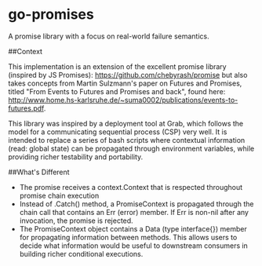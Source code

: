 # go-promises

A promise library with a focus on real-world failure semantics.

##Context

This implementation is an extension of the excellent promise library (inspired by JS Promises):
https://github.com/chebyrash/promise but also takes concepts from Martin Sulzmann's paper on Futures and Promises,
titled "From Events to Futures and Promises and back", found here:
http://www.home.hs-karlsruhe.de/~suma0002/publications/events-to-futures.pdf.

This library was inspired by a deployment tool at Grab, which follows the model for a communicating sequential process (CSP) very well. It is intended to replace a series of bash scripts where contextual information (read: global state) can be propagated through environment variables, while providing richer testability and portability.

##What's Different

* The promise receives a context.Context that is respected throughout promise chain execution
* Instead of .Catch() method, a PromiseContext is propagated through the chain call that contains an Err (error) member. If Err is non-nil after any invocation, the promise is rejected.
* The PromiseContext object contains a Data (type interface{}) member for propagating information between methods. This allows users to decide what information would be useful to downstream consumers in building richer conditional executions.
